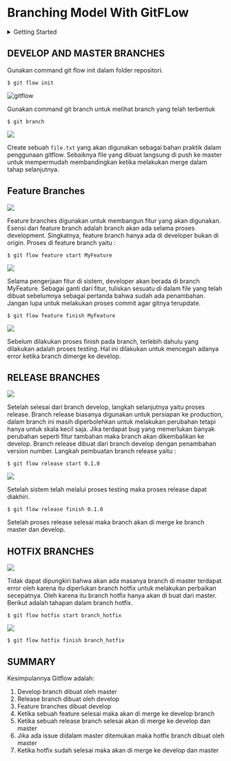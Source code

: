 <h1> Branching Model With GitFLow </h1>

<details>
    <summary> Getting Started </summary>

    Gitflow adalah sebuah branching model git yang diciptakan oleh Vincent Driessen. Gitflow sangat ideal untuk proyek yang memiliki siklus rilis yang terjadwal. Untuk lebih jelasnya saya akan menjelaskan satu siklus penggunaan gitflow.
</details>

## DEVELOP AND MASTER BRANCHES

Gunakan command git flow init dalam folder repositori.

```
$ git flow init
```

![gitflow](https://miro.medium.com/max/929/0*mdbFVAu6MBm_zWWY)

Gunakan command git branch untuk melihat branch yang telah terbentuk

```
$ git branch
```

![](https://miro.medium.com/max/690/0*i7ZDks3Y92nvFXJU)

Create sebuah ```file.txt``` yang akan digunakan sebagai bahan praktik dalam penggunaan gitflow. Sebaiknya file yang dibuat langsung di push ke master untuk mempermudah membandingkan ketika melakukan merge dalam tahap selanjutnya.

## Feature Branches

![](https://wac-cdn.atlassian.com/dam/jcr:b5259cce-6245-49f2-b89b-9871f9ee3fa4/03%20(2).svg?cdnVersion=743)

Feature branches digunakan untuk membangun fitur yang akan digunakan. Esensi dari feature branch adalah branch akan ada selama proses development. Singkatnya, feature branch hanya ada di developer bukan di origin. Proses di feature branch yaitu :

```
$ git flow feature start MyFeature
```

![](https://miro.medium.com/max/980/0*n0YbjU1Bt9OBmhPL)

Selama pengerjaan fitur di sistem, developer akan berada di branch MyFeature. Sebagai ganti dari fitur, tuliskan sesuatu di dalam file yang telah dibuat sebelumnya sebagai pertanda bahwa sudah ada penambahan. Jangan lupa untuk melakukan proses commit agar gitnya terupdate.

```
$ git flow feature finish MyFeature
```
![](https://miro.medium.com/max/1005/0*FdLY0ysb12WU2PQ4)

Sebelum dilakukan proses finish pada branch, terlebih dahulu yang dilakukan adalah proses testing. Hal ini dilakukan untuk mencegah adanya error ketika branch dimerge ke develop.

## RELEASE BRANCHES

![](https://wac-cdn.atlassian.com/dam/jcr:a9cea7b7-23c3-41a7-a4e0-affa053d9ea7/04%20(1).svg?cdnVersion=743)

Setelah selesai dari branch develop, langkah selanjutnya yaitu proses release. Branch release biasanya digunakan untuk persiapan ke production, dalam branch ini masih diperbolehkan untuk melakukan perubahan tetapi hanya untuk skala kecil saja. Jika terdapat bug yang memerlukan banyak perubahan seperti fitur tambahan maka branch akan dikembalikan ke develop. Branch release dibuat dari branch develop dengan penambahan version number. Langkah pembuatan branch release yaitu :

```
$ git flow release start 0.1.0
```

![](https://miro.medium.com/max/930/0*uty7WzOqORjlm4q8)

Setelah sistem telah melalui proses testing maka proses release dapat diakhiri.

```
$ git flow release finish 0.1.0
```
Setelah proses release selesai maka branch akan di merge ke branch master dan develop.

## HOTFIX BRANCHES

![](https://wac-cdn.atlassian.com/dam/jcr:61ccc620-5249-4338-be66-94d563f2843c/05%20(2).svg?cdnVersion=743)

Tidak dapat dipungkiri bahwa akan ada masanya branch di master terdapat error oleh karena itu diperlukan branch hotfix untuk melakukan perbaikan secepatnya. Oleh karena itu branch hotfix hanya akan di buat dari master. Berikut adalah tahapan dalam branch hotfix.

```
$ git flow hotfix start branch_hotfix
```

![](https://miro.medium.com/max/1058/0*WBU9-d7G_0U0vOo5)

```
$ git flow hotfix finish branch_hotfix
```

## SUMMARY

Kesimpulannya Gitflow adalah:

1. Develop branch dibuat oleh master
2. Release branch dibuat oleh develop
3. Feature branches dibuat develop
4. Ketika sebuah feature selesai maka akan di merge ke develop branch
5. Ketika sebuah release branch selesai akan di merge ke develop dan master
6. Jika ada issue didalam master ditemukan maka hotfix branch dibuat oleh master
7. Ketika hotfix sudah selesai maka akan di merge ke develop dan master